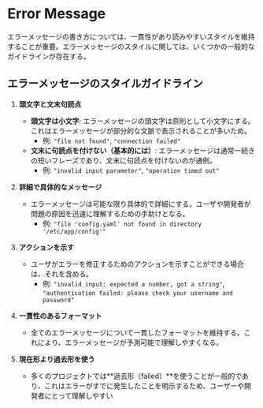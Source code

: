 # Error Message

エラーメッセージの書き方については、一貫性があり読みやすいスタイルを維持することが重要。エラーメッセージのスタイルに関しては、いくつかの一般的なガイドラインが存在する。

## エラーメッセージのスタイルガイドライン

1. **頭文字と文末句読点**

   - **頭文字は小文字**: エラーメッセージの頭文字は原則として小文字にする。これはエラーメッセージが部分的な文脈で表示されることが多いため。
     - 例: `"file not found"`, `"connection failed"`
   - **文末に句読点を付けない（基本的には）**: エラーメッセージは通常一続きの短いフレーズであり、文末に句読点を付けないのが通例。
     - 例: `"invalid input parameter"`, `"operation timed out"`

2. **詳細で具体的なメッセージ**

   - エラーメッセージは可能な限り具体的で詳細にする。ユーザや開発者が問題の原因を迅速に理解するための手助けとなる。
     - 例: `"file 'config.yaml' not found in directory '/etc/app/config'"`

3. **アクションを示す**

   - ユーザがエラーを修正するためのアクションを示すことができる場合は、それを含める。
     - 例: `"invalid input: expected a number, got a string"`, `"authentication failed: please check your username and password"`

4. **一貫性のあるフォーマット**

   - 全てのエラーメッセージについて一貫したフォーマットを維持する。これにより、エラーメッセージが予測可能で理解しやすくなる。

5. **現在形より過去形を使う**
   - 多くのプロジェクトでは**過去形（failed）**を使うことが一般的であり、これはエラーがすでに発生したことを明示するため、ユーザーや開発者にとって理解しやすい
